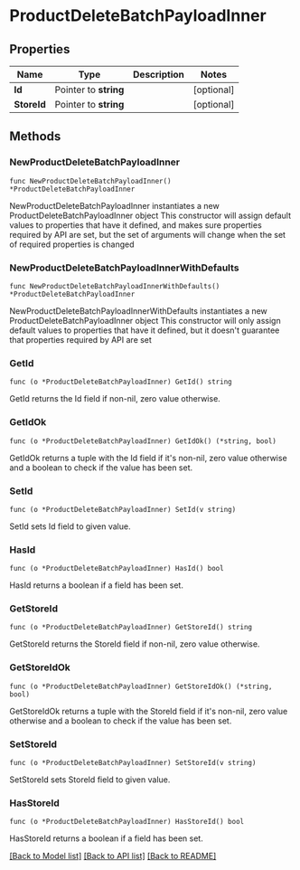 # ProductDeleteBatchPayloadInner

## Properties

Name | Type | Description | Notes
------------ | ------------- | ------------- | -------------
**Id** | Pointer to **string** |  | [optional] 
**StoreId** | Pointer to **string** |  | [optional] 

## Methods

### NewProductDeleteBatchPayloadInner

`func NewProductDeleteBatchPayloadInner() *ProductDeleteBatchPayloadInner`

NewProductDeleteBatchPayloadInner instantiates a new ProductDeleteBatchPayloadInner object
This constructor will assign default values to properties that have it defined,
and makes sure properties required by API are set, but the set of arguments
will change when the set of required properties is changed

### NewProductDeleteBatchPayloadInnerWithDefaults

`func NewProductDeleteBatchPayloadInnerWithDefaults() *ProductDeleteBatchPayloadInner`

NewProductDeleteBatchPayloadInnerWithDefaults instantiates a new ProductDeleteBatchPayloadInner object
This constructor will only assign default values to properties that have it defined,
but it doesn't guarantee that properties required by API are set

### GetId

`func (o *ProductDeleteBatchPayloadInner) GetId() string`

GetId returns the Id field if non-nil, zero value otherwise.

### GetIdOk

`func (o *ProductDeleteBatchPayloadInner) GetIdOk() (*string, bool)`

GetIdOk returns a tuple with the Id field if it's non-nil, zero value otherwise
and a boolean to check if the value has been set.

### SetId

`func (o *ProductDeleteBatchPayloadInner) SetId(v string)`

SetId sets Id field to given value.

### HasId

`func (o *ProductDeleteBatchPayloadInner) HasId() bool`

HasId returns a boolean if a field has been set.

### GetStoreId

`func (o *ProductDeleteBatchPayloadInner) GetStoreId() string`

GetStoreId returns the StoreId field if non-nil, zero value otherwise.

### GetStoreIdOk

`func (o *ProductDeleteBatchPayloadInner) GetStoreIdOk() (*string, bool)`

GetStoreIdOk returns a tuple with the StoreId field if it's non-nil, zero value otherwise
and a boolean to check if the value has been set.

### SetStoreId

`func (o *ProductDeleteBatchPayloadInner) SetStoreId(v string)`

SetStoreId sets StoreId field to given value.

### HasStoreId

`func (o *ProductDeleteBatchPayloadInner) HasStoreId() bool`

HasStoreId returns a boolean if a field has been set.


[[Back to Model list]](../README.md#documentation-for-models) [[Back to API list]](../README.md#documentation-for-api-endpoints) [[Back to README]](../README.md)


